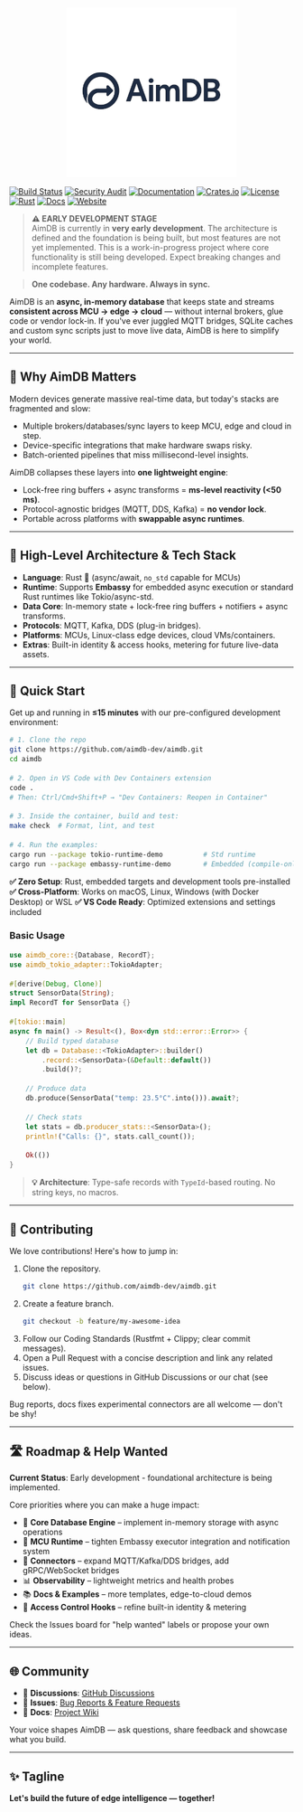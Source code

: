 <div align="center">
  <img src="assets/logo.png" alt="AimDB Logo" width="300">
</div>

[![Build Status](https://img.shields.io/github/actions/workflow/status/aimdb-dev/aimdb/ci.yml?branch=main)](https://github.com/aimdb-dev/aimdb/actions)
[![Security Audit](https://img.shields.io/github/actions/workflow/status/aimdb-dev/aimdb/security.yml?branch=main&label=security)](https://github.com/aimdb-dev/aimdb/actions)
[![Documentation](https://img.shields.io/github/actions/workflow/status/aimdb-dev/aimdb/docs.yml?branch=main&label=docs)](https://github.com/aimdb-dev/aimdb/actions)
[![Crates.io](https://img.shields.io/crates/v/aimdb.svg)](https://crates.io/crates/aimdb)
[![License](https://img.shields.io/badge/license-Apache%202.0-blue.svg)](LICENSE)
[![Rust](https://img.shields.io/badge/rust-stable-orange.svg)](https://www.rust-lang.org)
[![Docs](https://docs.rs/aimdb/badge.svg)](https://docs.rs/aimdb)
[![Website](https://img.shields.io/badge/website-aimdb.dev-blue.svg)](https://aimdb.dev)

> **⚠️ EARLY DEVELOPMENT STAGE**  
> AimDB is currently in **very early development**. The architecture is defined and the foundation is being built, but most features are not yet implemented. This is a work-in-progress project where core functionality is still being developed. Expect breaking changes and incomplete features.

> **One codebase. Any hardware. Always in sync.**

AimDB is an **async, in-memory database** that keeps state and streams **consistent across MCU → edge → cloud** — without internal brokers, glue code or vendor lock-in. If you've ever juggled MQTT bridges, SQLite caches and custom sync scripts just to move live data, AimDB is here to simplify your world.

---

## 🚀 Why AimDB Matters  
Modern devices generate massive real-time data, but today's stacks are fragmented and slow:  
- Multiple brokers/databases/sync layers to keep MCU, edge and cloud in step.  
- Device-specific integrations that make hardware swaps risky.  
- Batch-oriented pipelines that miss millisecond-level insights.  

AimDB collapses these layers into **one lightweight engine**:  
- Lock-free ring buffers + async transforms = **ms-level reactivity (<50 ms)**.  
- Protocol-agnostic bridges (MQTT, DDS, Kafka) = **no vendor lock**.  
- Portable across platforms with **swappable async runtimes**.  

---

## 🧩 High-Level Architecture & Tech Stack  
- **Language**: Rust 🦀 (async/await, `no_std` capable for MCUs)  
- **Runtime**: Supports **Embassy** for embedded async execution or standard Rust runtimes like Tokio/async-std.  
- **Data Core**: In-memory state + lock-free ring buffers + notifiers + async transforms.  
- **Protocols**: MQTT, Kafka, DDS (plug-in bridges).  
- **Platforms**: MCUs, Linux-class edge devices, cloud VMs/containers.  
- **Extras**: Built-in identity & access hooks, metering for future live-data assets.  

---

## 🏃 Quick Start  
Get up and running in **≤15 minutes** with our pre-configured development environment:

```bash
# 1. Clone the repo
git clone https://github.com/aimdb-dev/aimdb.git
cd aimdb

# 2. Open in VS Code with Dev Containers extension
code .
# Then: Ctrl/Cmd+Shift+P → "Dev Containers: Reopen in Container"

# 3. Inside the container, build and test:
make check  # Format, lint, and test

# 4. Run the examples:
cargo run --package tokio-runtime-demo          # Std runtime
cargo run --package embassy-runtime-demo        # Embedded (compile-only)
```

**✅ Zero Setup**: Rust, embedded targets and development tools pre-installed  
**✅ Cross-Platform**: Works on macOS, Linux, Windows (with Docker Desktop) or WSL
**✅ VS Code Ready**: Optimized extensions and settings included  

### Basic Usage

```rust
use aimdb_core::{Database, RecordT};
use aimdb_tokio_adapter::TokioAdapter;

#[derive(Debug, Clone)]
struct SensorData(String);
impl RecordT for SensorData {}

#[tokio::main]
async fn main() -> Result<(), Box<dyn std::error::Error>> {
    // Build typed database
    let db = Database::<TokioAdapter>::builder()
        .record::<SensorData>(&Default::default())
        .build()?;
    
    // Produce data
    db.produce(SensorData("temp: 23.5°C".into())).await?;
    
    // Check stats
    let stats = db.producer_stats::<SensorData>();
    println!("Calls: {}", stats.call_count());
    
    Ok(())
}
```

> **💡 Architecture**: Type-safe records with `TypeId`-based routing. No string keys, no macros.

---

## 🤝 Contributing  
We love contributions! Here's how to jump in:  
1. Clone the repository.
   ```bash
   git clone https://github.com/aimdb-dev/aimdb.git
   ```
2. Create a feature branch. 
   ```bash
   git checkout -b feature/my-awesome-idea
   ```
3. Follow our Coding Standards (Rustfmt + Clippy; clear commit messages).  
4. Open a Pull Request with a concise description and link any related issues.  
5. Discuss ideas or questions in GitHub Discussions or our chat (see below).  

Bug reports, docs fixes experimental connectors are all welcome — don't be shy!  

---

## 🛣 Roadmap & Help Wanted  
**Current Status**: Early development - foundational architecture is being implemented.

Core priorities where you can make a huge impact:  
- 🚧 **Core Database Engine** – implement in-memory storage with async operations  
- 🚧 **MCU Runtime** – tighten Embassy executor integration and notification system  
- 🧪 **Connectors** – expand MQTT/Kafka/DDS bridges, add gRPC/WebSocket bridges  
- 📊 **Observability** – lightweight metrics and health probes  
- 📚 **Docs & Examples** – more templates, edge-to-cloud demos  
- 🔐 **Access Control Hooks** – refine built-in identity & metering  

Check the Issues board for "help wanted" labels or propose your own ideas.  

---

## 🌐 Community  
- 💬 **Discussions**: [GitHub Discussions](https://github.com/aimdb-dev/aimdb/discussions)
- 🐛 **Issues**: [Bug Reports & Feature Requests](https://github.com/aimdb-dev/aimdb/issues)
- 📖 **Docs**: [Project Wiki](https://github.com/aimdb-dev/aimdb/wiki)

Your voice shapes AimDB — ask questions, share feedback and showcase what you build.  

---

## ✨ Tagline  
**Let's build the future of edge intelligence — together!**
